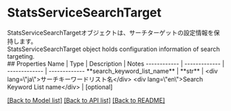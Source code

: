 # StatsServiceSearchTarget

<div lang=\"ja\">StatsServiceSearchTargetオブジェクトは、サーチターゲットの設定情報を保持します。</div> <div lang=\"en\">StatsServiceSearchTarget object holds configuration information of search targeting.</div> 
## Properties
Name | Type | Description | Notes
------------ | ------------- | ------------- | -------------
**search_keyword_list_name** | **str** | &lt;div lang&#x3D;\&quot;ja\&quot;&gt;サーチキーワードリスト名&lt;/div&gt; &lt;div lang&#x3D;\&quot;en\&quot;&gt;Search Keyword List name&lt;/div&gt;  | [optional] 

[[Back to Model list]](../README.md#documentation-for-models) [[Back to API list]](../README.md#documentation-for-api-endpoints) [[Back to README]](../README.md)


